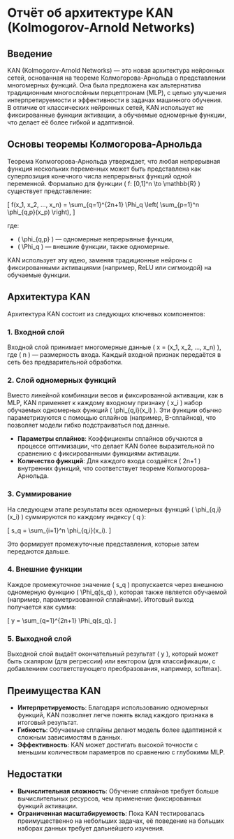 # Отчёт об архитектуре KAN (Kolmogorov-Arnold Networks)

## Введение
KAN (Kolmogorov-Arnold Networks) — это новая архитектура нейронных сетей, основанная на теореме Колмогорова-Арнольда о представлении многомерных функций. Она была предложена как альтернатива традиционным многослойным перцептронам (MLP), с целью улучшения интерпретируемости и эффективности в задачах машинного обучения. В отличие от классических нейронных сетей, KAN использует не фиксированные функции активации, а обучаемые одномерные функции, что делает её более гибкой и адаптивной.

## Основы теоремы Колмогорова-Арнольда
Теорема Колмогорова-Арнольда утверждает, что любая непрерывная функция нескольких переменных может быть представлена как суперпозиция конечного числа непрерывных функций одной переменной. Формально для функции \( f: [0,1]^n \to \mathbb{R} \) существует представление:

\[ f(x_1, x_2, ..., x_n) = \sum_{q=1}^{2n+1} \Phi_q \left( \sum_{p=1}^n \phi_{q,p}(x_p) \right), \]

где:
- \( \phi_{q,p} \) — одномерные непрерывные функции,
- \( \Phi_q \) — внешние функции, также одномерные.

KAN использует эту идею, заменяя традиционные нейроны с фиксированными активациями (например, ReLU или сигмоидой) на обучаемые функции.

## Архитектура KAN
Архитектура KAN состоит из следующих ключевых компонентов:

### 1. Входной слой
Входной слой принимает многомерные данные \( x = (x_1, x_2, ..., x_n) \), где \( n \) — размерность входа. Каждый входной признак передаётся в сеть без предварительной обработки.

### 2. Слой одномерных функций
Вместо линейной комбинации весов и фиксированной активации, как в MLP, KAN применяет к каждому входному признаку \( x_i \) набор обучаемых одномерных функций \( \phi_{q,i}(x_i) \). Эти функции обычно параметризуются с помощью сплайнов (например, B-сплайнов), что позволяет модели гибко подстраиваться под данные.

- **Параметры сплайнов**: Коэффициенты сплайнов обучаются в процессе оптимизации, что делает KAN более выразительной по сравнению с фиксированными функциями активации.
- **Количество функций**: Для каждого входа создаётся \( 2n+1 \) внутренних функций, что соответствует теореме Колмогорова-Арнольда.

### 3. Суммирование
На следующем этапе результаты всех одномерных функций \( \phi_{q,i}(x_i) \) суммируются по каждому индексу \( q \):

\[ s_q = \sum_{i=1}^n \phi_{q,i}(x_i). \]

Это формирует промежуточные представления, которые затем передаются дальше.

### 4. Внешние функции
Каждое промежуточное значение \( s_q \) пропускается через внешнюю одномерную функцию \( \Phi_q(s_q) \), которая также является обучаемой (например, параметризованной сплайнами). Итоговый выход получается как сумма:

\[ y = \sum_{q=1}^{2n+1} \Phi_q(s_q). \]

### 5. Выходной слой
Выходной слой выдаёт окончательный результат \( y \), который может быть скаляром (для регрессии) или вектором (для классификации, с добавлением соответствующего преобразования, например, softmax).

## Преимущества KAN
- **Интерпретируемость**: Благодаря использованию одномерных функций, KAN позволяет легче понять вклад каждого признака в итоговый результат.
- **Гибкость**: Обучаемые сплайны делают модель более адаптивной к сложным зависимостям в данных.
- **Эффективность**: KAN может достигать высокой точности с меньшим количеством параметров по сравнению с глубокими MLP.

## Недостатки
- **Вычислительная сложность**: Обучение сплайнов требует больше вычислительных ресурсов, чем применение фиксированных функций активации.
- **Ограниченная масштабируемость**: Пока KAN тестировалась преимущественно на небольших задачах, её поведение на больших наборах данных требует дальнейшего изучения.
